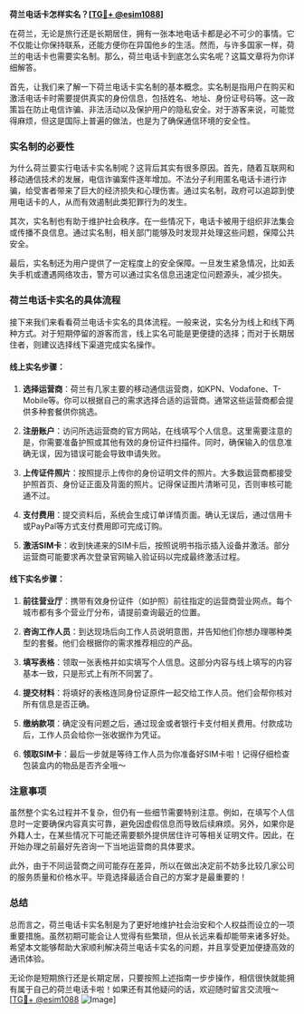 **荷兰电话卡怎样实名？[[TG💪+ @esim1088](https://t.me/s/esim1088)]**

在荷兰，无论是旅行还是长期居住，拥有一张本地电话卡都是必不可少的事情。它不仅能让你保持联系，还能方便你在异国他乡的生活。然而，与许多国家一样，荷兰的电话卡也需要实名制。那么，荷兰电话卡到底怎么实名呢？这篇文章将为你详细解答。

首先，让我们来了解一下荷兰电话卡实名制的基本概念。实名制是指用户在购买和激活电话卡时需要提供真实的身份信息，包括姓名、地址、身份证号码等。这一政策旨在防止电信诈骗、非法活动以及保护用户的隐私安全。对于游客来说，可能觉得麻烦，但这是国际上普遍的做法，也是为了确保通信环境的安全性。

### 实名制的必要性

为什么荷兰要实行电话卡实名制呢？这背后其实有很多原因。首先，随着互联网和移动通信技术的发展，电信诈骗案件逐年增加。不法分子利用匿名电话卡进行诈骗，给受害者带来了巨大的经济损失和心理伤害。通过实名制，政府可以追踪到使用电话卡的人，从而有效遏制此类犯罪行为的发生。

其次，实名制也有助于维护社会秩序。在一些情况下，电话卡被用于组织非法集会或传播不良信息。通过实名制，相关部门能够及时发现并处理这些问题，保障公共安全。

最后，实名制还为用户提供了一定程度上的安全保障。一旦发生紧急情况，比如丢失手机或遭遇网络攻击，警方可以通过实名信息迅速定位问题源头，减少损失。

### 荷兰电话卡实名的具体流程

接下来我们来看看荷兰电话卡实名的具体流程。一般来说，实名分为线上和线下两种方式。对于短期停留的游客而言，线上实名可能是更便捷的选择；而对于长期居住者，则建议选择线下渠道完成实名操作。

#### 线上实名步骤：

1. **选择运营商**：荷兰有几家主要的移动通信运营商，如KPN、Vodafone、T-Mobile等。你可以根据自己的需求选择合适的运营商。通常这些运营商都会提供多种套餐供你挑选。

2. **注册账户**：访问所选运营商的官方网站，在线填写个人信息。这里需要注意的是，你需要准备护照或其他有效的身份证件扫描件。同时，确保输入的信息准确无误，因为错误可能会导致申请失败。

3. **上传证件照片**：按照提示上传你的身份证明文件的照片。大多数运营商都接受护照首页、身份证正面及背面的照片。记得保证图片清晰可见，否则审核可能通不过。

4. **支付费用**：提交资料后，系统会生成订单详情页面。确认无误后，通过信用卡或PayPal等方式支付费用即可完成订购。

5. **激活SIM卡**：收到快递来的SIM卡后，按照说明书指示插入设备并激活。部分运营商可能要求再次登录官网输入验证码以完成最终激活过程。

#### 线下实名步骤：

1. **前往营业厅**：携带有效身份证件（如护照）前往指定的运营商营业网点。每个城市都有多个营业厅分布，请提前查询最近的位置。

2. **咨询工作人员**：到达现场后向工作人员说明意图，并告知他们你想办理哪种类型的套餐。他们会根据你的需求推荐相应的产品。

3. **填写表格**：领取一张表格并如实填写个人信息。这部分内容与线上填写的内容基本一致，只是形式上有所不同罢了。

4. **提交材料**：将填好的表格连同身份证原件一起交给工作人员。他们会帮你核对所有信息是否正确。

5. **缴纳款项**：确定没有问题之后，通过现金或者银行卡支付相关费用。付款成功后，工作人员会给你一张收据作为凭证。

6. **领取SIM卡**：最后一步就是等待工作人员为你准备好SIM卡啦！记得仔细检查包装盒内的物品是否齐全哦～

### 注意事项

虽然整个实名过程并不复杂，但仍有一些细节需要特别注意。例如，在填写个人信息时一定要确保内容真实可靠，避免因虚假信息而导致后续麻烦。另外，如果你是外籍人士，在某些情况下可能还需要额外提供居住许可等相关证明文件。因此，在开始办理之前最好先咨询一下当地运营商的具体要求。

此外，由于不同运营商之间可能存在差异，所以在做出决定前不妨多比较几家公司的服务质量和价格水平。毕竟选择最适合自己的方案才是最重要的！

### 总结

总而言之，荷兰电话卡实名制是为了更好地维护社会治安和个人权益而设立的一项重要措施。虽然初期可能会让人觉得有些繁琐，但从长远来看却能带来诸多好处。希望本文能够帮助大家顺利解决荷兰电话卡实名的问题，并且享受更加便捷高效的通讯体验。

无论你是短期旅行还是长期定居，只要按照上述指南一步步操作，相信很快就能拥有属于自己的荷兰电话卡啦！如果还有其他疑问的话，欢迎随时留言交流哦～ [[TG💪+ @esim1088](https://t.me/s/esim1088) ![Image](https://i.postimg.cc/4NQfJmqS/Snipaste-2025-05-13-00-14-12.png)]